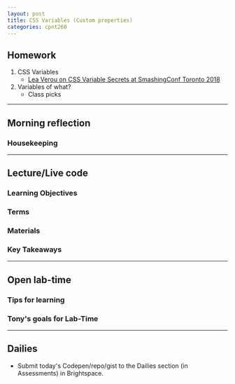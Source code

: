 ```yaml
---
layout: post
title: CSS Variables (Custom properties)
categories: cpnt260
---
```


## Homework
1. CSS Variables
    - [Lea Verou on CSS Variable Secrets at SmashingConf Toronto 2018](https://vimeo.com/292466625)
2. Variables of what?
    - Class picks

---

## Morning reflection
### Housekeeping

---

## Lecture/Live code
### Learning Objectives
### Terms
### Materials
### Key Takeaways

---

## Open lab-time
### Tips for learning
### Tony's goals for Lab-Time

---

## Dailies
- Submit today's Codepen/repo/gist to the Dailies section (in Assessments) in Brightspace.
